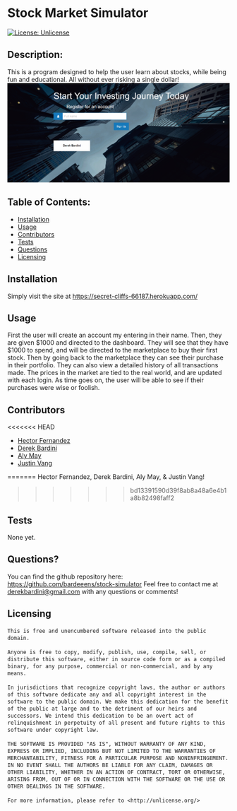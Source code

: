 # **Stock Market Simulator** 
[![License: Unlicense](https://img.shields.io/badge/license-Unlicense-blue.svg)](http://unlicense.org/) 

## Description:
This is a program designed to help the user learn about stocks, while being fun and educational. All without ever risking a single dollar! 
![Page Preview](preview.png)

## Table of Contents: 
* [Installation](#installation) 
* [Usage](#usage) 
* [Contributors](#contributors) 
* [Tests](#tests) 
* [Questions](#questions) 
* [Licensing](#licensing)

## Installation 
Simply visit the site at https://secret-cliffs-66187.herokuapp.com/ 

## Usage 
First the user will create an account my entering in their name. Then, they are given $1000 and directed to the dashboard. They will see that they have $1000 to spend, and will be directed to the marketplace to buy their first stock. Then by going back to the marketplace they can see their purchase in their portfolio. They can also view a detailed history of all transactions made. The prices in the market are tied to the real world, and are updated with each login. As time goes on, the user will be able to see if their purchases were wise or foolish.  

## Contributors 
<<<<<<< HEAD
- [Hector Fernandez](https://github.com/hkfernandez)
- [Derek Bardini](https://github.com/bardeeens)
- [Aly May](https://github.com/amay1421)
- [Justin Vang](https://github.com/justinkvang) 

=======
Hector Fernandez, Derek Bardini, Aly May, & Justin Vang! 
>>>>>>> bd13391590d39f8ab8a48a6e4b1a8b82498faff2
## Tests 
None yet.

## Questions? 
 You can find the github repository here: 
https://github.com/bardeeens/stock-simulator 
 Feel free to contact me at derekbardini@gmail.com with any questions or comments! 

## Licensing 
    This is free and unencumbered software released into the public domain.

    Anyone is free to copy, modify, publish, use, compile, sell, or
    distribute this software, either in source code form or as a compiled
    binary, for any purpose, commercial or non-commercial, and by any
    means.
    
    In jurisdictions that recognize copyright laws, the author or authors
    of this software dedicate any and all copyright interest in the
    software to the public domain. We make this dedication for the benefit
    of the public at large and to the detriment of our heirs and
    successors. We intend this dedication to be an overt act of
    relinquishment in perpetuity of all present and future rights to this
    software under copyright law.
    
    THE SOFTWARE IS PROVIDED "AS IS", WITHOUT WARRANTY OF ANY KIND,
    EXPRESS OR IMPLIED, INCLUDING BUT NOT LIMITED TO THE WARRANTIES OF
    MERCHANTABILITY, FITNESS FOR A PARTICULAR PURPOSE AND NONINFRINGEMENT.
    IN NO EVENT SHALL THE AUTHORS BE LIABLE FOR ANY CLAIM, DAMAGES OR
    OTHER LIABILITY, WHETHER IN AN ACTION OF CONTRACT, TORT OR OTHERWISE,
    ARISING FROM, OUT OF OR IN CONNECTION WITH THE SOFTWARE OR THE USE OR
    OTHER DEALINGS IN THE SOFTWARE.
    
    For more information, please refer to <http://unlicense.org/>